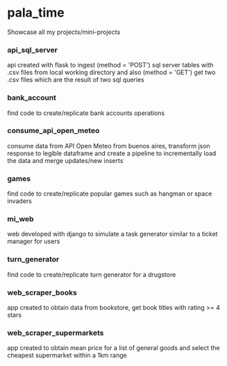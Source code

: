 # pala_time
Showcase all my projects/mini-projects

### api_sql_server
api created with flask to ingest (method = 'POST') sql server tables with .csv files from local working directory and also (method = 'GET') get two .csv files which are the result of two sql queries

### bank_account
find code to create/replicate bank accounts operations

### consume_api_open_meteo
consume data from API Open Meteo from buenos aires, transform json response to legible dataframe and create a pipeline to incrementally load
the data and merge updates/new inserts

### games
find code to create/replicate popular games such as hangman or space invaders

### mi_web
web developed with django to simulate a task generator similar to a ticket manager for users

### turn_generator
find code to create/replicate turn generator for a drugstore

### web_scraper_books
app created to obtain data from bookstore, get book titles with rating >= 4 stars

### web_scraper_supermarkets
app created to obtain mean price for a list of general goods and select the cheapest supermarket within a 1km range